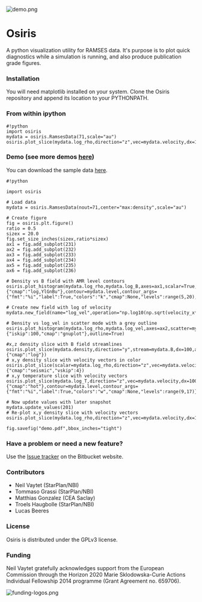 ![demo.png](https://bitbucket.org/repo/jq5boX/images/2936418214-demo.png)

# Osiris #

A python visualization utility for RAMSES data. It's purpose is to plot quick diagnostics while a simulation is running, and also produce publication grade figures.

### Installation ###

You will need matplotlib installed on your system. Clone the Osiris repository and append its location to your PYTHONPATH.

### From within ipython ###

```
#!python
import osiris
mydata = osiris.RamsesData(71,scale="au")
osiris.plot_slice(mydata.log_rho,direction="z",vec=mydata.velocity,dx=100)
```

### Demo (see more demos [here](https://bitbucket.org/nvaytet/osiris/wiki/Demos)) ###

You can download the sample data [here](http://www.nbi.dk/~nvaytet/osiris/ramses_sample_data.tar.gz).

```
#!python

import osiris

# Load data
mydata = osiris.RamsesData(nout=71,center="max:density",scale="au")

# Create figure
fig = osiris.plt.figure()
ratio = 0.5
sizex = 20.0
fig.set_size_inches(sizex,ratio*sizex)
ax1 = fig.add_subplot(231)
ax2 = fig.add_subplot(232)
ax3 = fig.add_subplot(233)
ax4 = fig.add_subplot(234)
ax5 = fig.add_subplot(235)
ax6 = fig.add_subplot(236)

# Density vs B field with AMR level contours
osiris.plot_histogram(mydata.log_rho,mydata.log_B,axes=ax1,scalar=True,scalar_args={"cmap":"log,YlGnBu"},contour=mydata.level,contour_args={"fmt":"%i","label":True,"colors":"k","cmap":None,"levels":range(5,20),"cbar":False})

# Create new field with log of velocity
mydata.new_field(name="log_vel",operation="np.log10(np.sqrt(velocity_x**2+velocity_y**2+velocity_z**2))",unit="cm/s",label="log(Velocity)")

# Density vs log_vel in scatter mode with a grey outline
osiris.plot_histogram(mydata.log_rho,mydata.log_vel,axes=ax2,scatter=mydata.log_T,scatter_args={"iskip":100,"cmap":"gnuplot"},outline=True)

#x,z density slice with B field streamlines
osiris.plot_slice(mydata.density,direction="y",stream=mydata.B,dx=100,axes=ax3,scalar_args={"cmap":"log"})
# x,y density slice with velocity vectors in color
osiris.plot_slice(scalar=mydata.log_rho,direction="z",vec=mydata.velocity,dx=100,axes=ax4,vec_args={"cmap":"seismic","vskip":4})
# x,y temperature slice with velocity vectors
osiris.plot_slice(mydata.log_T,direction="z",vec=mydata.velocity,dx=100,axes=ax5,scalar_args={"cmap":"hot"},contour=mydata.level,contour_args={"fmt":"%i","label":True,"colors":"w","cmap":None,"levels":range(9,17)})

# Now update values with later snapshot
mydata.update_values(201)
# Re-plot x,y density slice with velocity vectors
osiris.plot_slice(mydata.log_rho,direction="z",vec=mydata.velocity,dx=100,axes=ax6)

fig.savefig("demo.pdf",bbox_inches="tight")
```

### Have a problem or need a new feature? ###

Use the [Issue tracker](https://bitbucket.org/nvaytet/osiris/issues) on the Bitbucket website.

### Contributors ###

* Neil Vaytet (StarPlan/NBI)
* Tommaso Grassi (StarPlan/NBI)
* Matthias Gonzalez (CEA Saclay)
* Troels Haugbolle (StarPlan/NBI)
* Lucas Beeres

### License

Osiris is distributed under the GPLv3 license.

### Funding

Neil Vaytet gratefully acknowledges support from the European Commission through the Horizon 2020 Marie Sklodowska-Curie Actions Individual Fellowship 2014 programme (Grant Agreement no. 659706).

![funding-logos.png](https://bitbucket.org/repo/jq5boX/images/4149355191-funding-logos.png)
